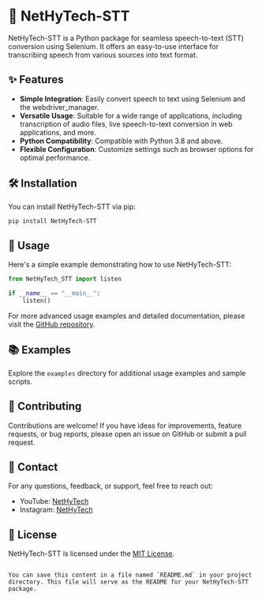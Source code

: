 
# 🚀 NetHyTech-STT

NetHyTech-STT is a Python package for seamless speech-to-text (STT) conversion using Selenium. It offers an easy-to-use interface for transcribing speech from various sources into text format.

## ✨ Features

- **Simple Integration**: Easily convert speech to text using Selenium and the webdriver_manager.
- **Versatile Usage**: Suitable for a wide range of applications, including transcription of audio files, live speech-to-text conversion in web applications, and more.
- **Python Compatibility**: Compatible with Python 3.8 and above.
- **Flexible Configuration**: Customize settings such as browser options for optimal performance.

## 🛠️ Installation

You can install NetHyTech-STT via pip:

```bash
pip install NetHyTech-STT
```

## 🚀 Usage

Here's a simple example demonstrating how to use NetHyTech-STT:

```python
from NetHyTech_STT import listen

if __name__ == "__main__":
    listen()
```

For more advanced usage examples and detailed documentation, please visit the [GitHub repository](https://github.com/Anubhavchaturvedi/NetHyTech-STT/wiki).

## 📚 Examples

Explore the `examples` directory for additional usage examples and sample scripts.

## 🤝 Contributing

Contributions are welcome! If you have ideas for improvements, feature requests, or bug reports, please open an issue on GitHub or submit a pull request.

## 📱 Contact

For any questions, feedback, or support, feel free to reach out:

- YouTube: [NetHyTech](https://www.youtube.com/channel/NetHyTech-STT)
- Instagram: [NetHyTech](https://www.instagram.com/nethytech_stt)

## 📄 License

NetHyTech-STT is licensed under the [MIT License](LICENSE).
```

You can save this content in a file named `README.md` in your project directory. This file will serve as the README for your NetHyTech-STT package.
